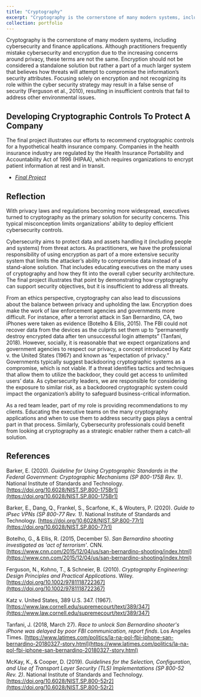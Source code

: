 ```yaml
---
title: "Cryptography"
excerpt: "Cryptography is the cornerstone of many modern systems, including cybersecurity and finance applications. Although practitioners frequently mistake cybersecurity and encryption due to the increasing concerns around privacy, these terms are not the same. Practitioner should understand the security concerns and business needs and establish the best mechanism to address them without relying solely on encryption. This section demonstrates my efforts to study cryptography applications."
collection: portfolio
---
```


Cryptography is the cornerstone of many modern systems, including cybersecurity and finance applications. Although practitioners frequently mistake cybersecurity and encryption due to the increasing concerns around privacy, these terms are not the same. Encryption should not be considered a standalone solution but rather a part of a much larger system that believes how threats will attempt to compromise the information’s security attributes. Focusing solely on encryption and not recognizing its role within the cyber security strategy may result in a false sense of security (Ferguson et al., 2010), resulting in insufficient controls that fail to address other environmental issues.

## Developing Cryptographic Controls To Protect A Company
The final project illustrates our efforts to recommend cryptographic controls for a hypothetical health insurance company. Companies in the health insurance industry are regulated by the Health Insurance Portability and Accountability Act of 1996 (HIPAA), which requires organizations to encrypt patient information at rest and in transit.

* _[Final Project](http://danielcmarques.github.io/files/coursework/csol510/Assignment.CSOL510.Final_Project.Group8.pdf)_

## Reflection
With privacy laws and regulations becoming more widespread, executives turned to cryptography as the primary solution for security concerns. This typical misconception limits organizations’ ability to deploy efficient cybersecurity controls.  

Cybersecurity aims to protect data and assets handling it (including people and systems) from threat actors. As practitioners, we have the professional responsibility of using encryption as part of a more extensive security system that limits the attacker’s ability to compromise data instead of a stand-alone solution. That includes educating executives on the many uses of cryptography and how they fit into the overall cyber security architecture. The final project illustrates that point by demonstrating how cryptography can support security objectives, but it is insufficient to address all threats.

From an ethics perspective, cryptography can also lead to discussions about the balance between privacy and upholding the law. Encryption does make the work of law enforcement agencies and governments more difficult. For instance, after a terrorist attack in San Bernardino, CA, two iPhones were taken as evidence (Botelho & Ellis, 2015). The FBI could not recover data from the devices as the culprits set them up to “permanently destroy encrypted data after ten unsuccessful login attempts” (Tanfani, 2018). However, socially, it is reasonable that we expect organizations and government agencies to respect our privacy, a concept introduced by Katz v. the United States (1967) and known as “expectation of privacy.” Governments typically suggest backdooring cryptographic systems as a compromise, which is not viable. If a threat identifies tactics and techniques that allow them to utilize the backdoor, they could get access to unlimited users’ data. As cybersecurity leaders, we are responsible for considering the exposure to similar risk, as a backdoored cryptographic system could impact the organization’s ability to safeguard business-critical information.

As a red team leader, part of my role is providing recommendations to my clients. Educating the executive teams on the many cryptography applications and when to use them to address security gaps plays a central part in that process. Similarly, Cybersecurity professionals could benefit from looking at cryptography as a strategic enabler rather them a catch-all solution.

## References
Barker, E. (2020). _Guideline for Using Cryptographic Standards in the Federal Government: Cryptographic Mechanisms (SP 800-175B Rev. 1)_. National Institute of Standards and Technology. [https://doi.org/10.6028/NIST.SP.800-175Br1](https://doi.org/10.6028/NIST.SP.800-175Br1)

Barker, E., Dang, Q., Frankel, S., Scarfone, K., & Wouters, P. (2020). _Guide to IPsec VPNs (SP 800-77 Rev. 1)_. National Institute of Standards and Technology. [https://doi.org/10.6028/NIST.SP.800-77r1](https://doi.org/10.6028/NIST.SP.800-77r1)

Botelho, G., & Ellis, R. (2015, December 5). _San Bernardino shooting investigated as 'act of terrorism'_. CNN. [https://www.cnn.com/2015/12/04/us/san-bernardino-shooting/index.html](https://www.cnn.com/2015/12/04/us/san-bernardino-shooting/index.html)

Ferguson, N., Kohno, T., & Schneier, B. (2010). _Cryptography Engineering: Design Principles and Practical Applications_. Wiley. [https://doi.org/10.1002/9781118722367](https://doi.org/10.1002/9781118722367)

Katz v. United States, 389 U.S. 347. (1967). [https://www.law.cornell.edu/supremecourt/text/389/347](https://www.law.cornell.edu/supremecourt/text/389/347)

Tanfani, J. (2018, March 27). _Race to unlock San Bernardino shooter's iPhone was delayed by poor FBI communication, report finds_. Los Angeles Times. [https://www.latimes.com/politics/la-na-pol-fbi-iphone-san-bernardino-20180327-story.html](https://www.latimes.com/politics/la-na-pol-fbi-iphone-san-bernardino-20180327-story.html)

McKay, K., & Cooper, D. (2019). _Guidelines for the Selection, Configuration, and Use of Transport Layer Security (TLS) Implementations (SP 800-52 Rev. 2)_. National Institute of Standards and Technology. [https://doi.org/10.6028/NIST.SP.800-52r2](https://doi.org/10.6028/NIST.SP.800-52r2)
